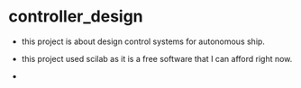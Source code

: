 # controller_design

- this project is about design control systems for autonomous ship.
- this project used scilab as it is a free software that I can afford right now.

- 
